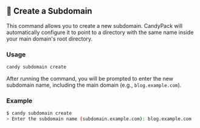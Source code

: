 ## 🔗 Create a Subdomain
This command allows you to create a new subdomain. CandyPack will automatically configure it to point to a directory with the same name inside your main domain's root directory.

### Usage
```bash
candy subdomain create
```
After running the command, you will be prompted to enter the new subdomain name, including the main domain (e.g., `blog.example.com`).

### Example
```bash
$ candy subdomain create
> Enter the subdomain name (subdomain.example.com): blog.example.com
```
